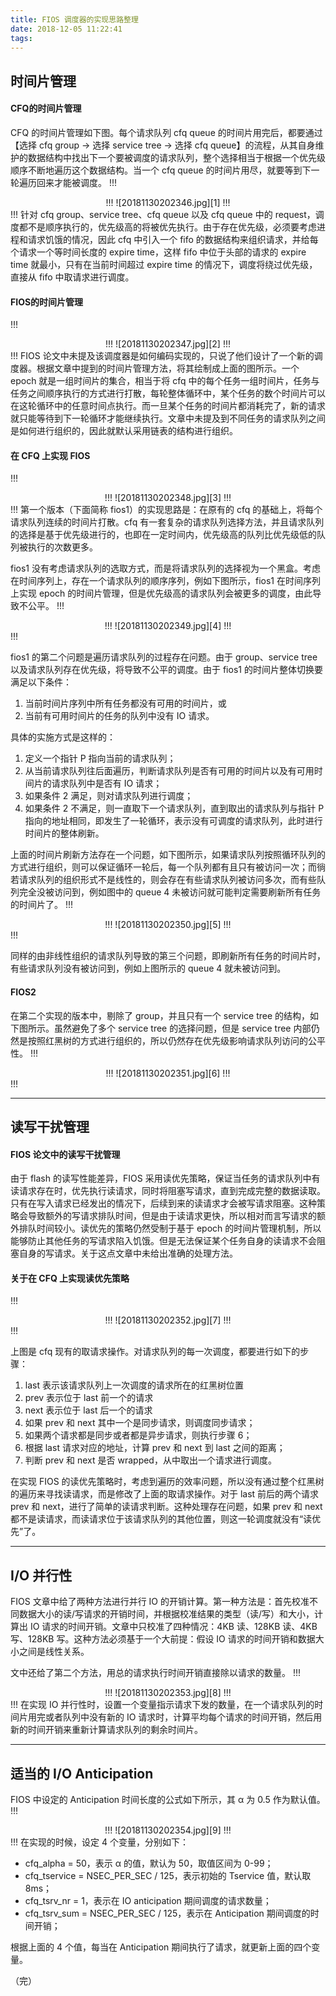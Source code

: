 ```yaml
---
title: FIOS 调度器的实现思路整理
date: 2018-12-05 11:22:41
tags:
---
```



## 时间片管理

#### CFQ的时间片管理

CFQ 的时间片管理如下图。每个请求队列 cfq queue 的时间片用完后，都要通过【选择 cfq group -> 选择 service tree -> 选择 cfq queue】的流程，从其自身维护的数据结构中找出下一个要被调度的请求队列，整个选择相当于根据一个优先级顺序不断地遍历这个数据结构。当一个 cfq queue 的时间片用尽，就要等到下一轮遍历回来才能被调度。
!!!
<center>
!!!
![20181130202346.jpg][1]
!!!
</center>
!!!
针对 cfq group、service tree、cfq queue 以及 cfq queue 中的 request，调度都不是顺序执行的，优先级高的将被优先执行。由于存在优先级，必须要考虑进程和请求饥饿的情况，因此 cfq 中引入一个 fifo 的数据结构来组织请求，并给每个请求一个等时间长度的 expire time，这样 fifo 中位于头部的请求的 expire time 就最小，只有在当前时间超过 expire time 的情况下，调度将绕过优先级，直接从 fifo 中取请求进行调度。

#### FIOS的时间片管理
!!!
<center>
!!!
![20181130202347.jpg][2]
!!!
</center>
!!!
FIOS 论文中未提及该调度器是如何编码实现的，只说了他们设计了一个新的调度器。根据文章中提到的时间片管理方法，将其绘制成上面的图所示。一个 epoch 就是一组时间片的集合，相当于将 cfq 中的每个任务一组时间片，任务与任务之间顺序执行的方式进行打散，每轮整体循环中，某个任务的数个时间片可以在这轮循环中的任意时间点执行。而一旦某个任务的时间片都消耗完了，新的请求就只能等待到下一轮循环才能继续执行。文章中未提及到不同任务的请求队列之间是如何进行组织的，因此就默认采用链表的结构进行组织。

#### 在 CFQ 上实现 FIOS
!!!
<center>
!!!
![20181130202348.jpg][3]
!!!
</center>
!!!
第一个版本（下面简称 fios1）的实现思路是：在原有的 cfq 的基础上，将每个请求队列连续的时间片打散。cfq 有一套复杂的请求队列选择方法，并且请求队列的选择是基于优先级进行的，也即在一定时间内，优先级高的队列比优先级低的队列被执行的次数更多。

fios1 没有考虑请求队列的选取方式，而是将请求队列的选择视为一个黑盒。考虑在时间序列上，存在一个请求队列的顺序序列，例如下图所示，fios1 在时间序列上实现 epoch 的时间片管理，但是优先级高的请求队列会被更多的调度，由此导致不公平。
!!!
<center>
!!!
![20181130202349.jpg][4]
!!!
</center>
!!!

fios1 的第二个问题是遍历请求队列的过程存在问题。由于 group、service tree 以及请求队列存在优先级，将导致不公平的调度。由于 fios1 的时间片整体切换要满足以下条件：
 1. 当前时间片序列中所有任务都没有可用的时间片，或
 2. 当前有可用时间片的任务的队列中没有 IO 请求。

具体的实施方式是这样的：
 1. 定义一个指针 P 指向当前的请求队列；
 2. 从当前请求队列往后面遍历，判断请求队列是否有可用的时间片以及有可用时间片的请求队列中是否有 IO 请求；
 3. 如果条件 2 满足，则对请求队列进行调度；
 4. 如果条件 2 不满足，则一直取下一个请求队列，直到取出的请求队列与指针 P 指向的地址相同，即发生了一轮循环，表示没有可调度的请求队列，此时进行时间片的整体刷新。

上面的时间片刷新方法存在一个问题，如下图所示，如果请求队列按照循环队列的方式进行组织，则可以保证循环一轮后，每一个队列都有且只有被访问一次；而徜若请求队列的组织形式不是线性的，则会存在有些请求队列被访问多次，而有些队列完全没被访问到，例如图中的 queue 4 未被访问就可能判定需要刷新所有任务的时间片了。
!!!
<center>
!!!
![20181130202350.jpg][5]
!!!
</center>
!!!

同样的由非线性组织的请求队列导致的第三个问题，即刷新所有任务的时间片时，有些请求队列没有被访问到，例如上图所示的 queue 4 就未被访问到。

#### FIOS2

在第二个实现的版本中，剔除了 group，并且只有一个 service tree 的结构，如下图所示。虽然避免了多个 service tree 的选择问题，但是 service tree 内部仍然是按照红黑树的方式进行组织的，所以仍然存在优先级影响请求队列访问的公平性。
!!!
<center>
!!!
![20181130202351.jpg][6]
!!!
</center>
!!!


----------


## 读写干扰管理

#### FIOS 论文中的读写干扰管理

由于 flash 的读写性能差异，FIOS 采用读优先策略，保证当任务的请求队列中有读请求存在时，优先执行读请求，同时将阻塞写请求，直到完成完整的数据读取。只有在写入请求已经发出的情况下，后续到来的读请求才会被写请求阻塞。这种策略会导致额外的写请求排队时间，但是由于读请求更快，所以相对而言写请求的额外排队时间较小。读优先的策略仍然受制于基于 epoch 的时间片管理机制，所以能够防止其他任务的写请求陷入饥饿。但是无法保证某个任务自身的读请求不会阻塞自身的写请求。关于这点文章中未给出准确的处理方法。

#### 关于在 CFQ 上实现读优先策略

!!!
<center>
!!!
![20181130202352.jpg][7]
!!!
</center>
!!!

上图是 cfq 现有的取请求操作。对请求队列的每一次调度，都要进行如下的步骤：
1. last 表示该请求队列上一次调度的请求所在的红黑树位置
2. prev 表示位于 last 前一个的请求
3. next 表示位于 last 后一个的请求
4. 如果 prev 和 next 其中一个是同步请求，则调度同步请求；
5. 如果两个请求都是同步或者都是异步请求，则执行步骤 6；
6. 根据 last 请求对应的地址，计算 prev 和 next 到 last 之间的距离；
7. 判断 prev 和 next 是否 wrapped，从中取出一个请求进行调度。

在实现 FIOS 的读优先策略时，考虑到遍历的效率问题，所以没有通过整个红黑树的遍历来寻找读请求，而是修改了上面的取请求操作。对于 last 前后的两个请求 prev 和 next，进行了简单的读请求判断。这种处理存在问题，如果 prev 和 next 都不是读请求，而读请求位于该请求队列的其他位置，则这一轮调度就没有“读优先”了。


----------


## I/O 并行性

FIOS 文章中给了两种方法进行并行 IO 的开销计算。第一种方法是：首先校准不同数据大小的读/写请求的开销时间，并根据校准结果的类型（读/写）和大小，计算出 IO 请求的时间开销。文章中只校准了四种情况：4KB 读、128KB 读、4KB 写、128KB 写。这种方法必须基于一个大前提：假设 IO 请求的时间开销和数据大小之间是线性关系。

文中还给了第二个方法，用总的请求执行时间开销直接除以请求的数量。
!!!
<center>
!!!
![20181130202353.jpg][8]
!!!
</center>
!!!
在实现 IO 并行性时，设置一个变量指示请求下发的数量，在一个请求队列的时间片用完或者队列中没有新的 IO 请求时，计算平均每个请求的时间开销，然后用新的时间开销来重新计算请求队列的剩余时间片。


----------


## 适当的 I/O Anticipation

FIOS 中设定的 Anticipation 时间长度的公式如下所示，其 α 为 0.5 作为默认值。
!!!
<center>
!!!
![20181130202354.jpg][9]
!!!
</center>
!!!
在实现的时候，设定 4 个变量，分别如下：

 - cfq_alpha = 50，表示 α 的值，默认为 50，取值区间为 0-99；
 - cfq_tservice = NSEC_PER_SEC / 125，表示初始的 Tservice 值，默认取 8ms；
 - cfq_tsrv_nr = 1，表示在 IO anticipation 期间调度的请求数量；
 - cfq_tsrv_sum = NSEC_PER_SEC / 125，表示在 Anticipation 期间调度的时间开销；

根据上面的 4 个值，每当在 Anticipation 期间执行了请求，就更新上面的四个变量。

（完）


  [1]: http://blog.xxiong.me/usr/uploads/2018/12/641123401.jpg
  [2]: http://blog.xxiong.me/usr/uploads/2018/12/1347841257.jpg
  [3]: http://blog.xxiong.me/usr/uploads/2018/12/125942763.jpg
  [4]: http://blog.xxiong.me/usr/uploads/2018/12/3303362431.jpg
  [5]: http://blog.xxiong.me/usr/uploads/2018/12/1842719657.jpg
  [6]: http://blog.xxiong.me/usr/uploads/2018/12/3784339604.jpg
  [7]: http://blog.xxiong.me/usr/uploads/2018/12/4008843751.jpg
  [8]: http://blog.xxiong.me/usr/uploads/2018/12/53035692.jpg
  [9]: http://blog.xxiong.me/usr/uploads/2018/12/374682975.jpg
